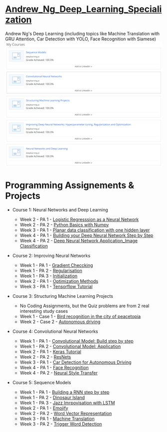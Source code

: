 # [Andrew_Ng_Deep_Learning_Specialization](https://www.coursera.org/account/accomplishments/specialization/JUB9WYW882UB)
Andrew Ng's Deep Learning (including topics like Machine Translation with GRU Attention, Car Detection with YOLO, Face Recognition with Siamese)
![GitHub Logo](/gradeAchieved.png)
# Programming Assignements & Projects
- Course 1: Neural Networks and Deep Learning
  - Week 2 - PA 1 - [Logistic Regresssion as a Neural Network](https://github.com/tianyu-z/Andrew_Ng_Deep_Learning_Specialization/blob/master/Neural%20Networks%20and%20Deep%20Learning/Week%202/Logistic%20Regression%20as%20a%20Neural%20Network/Logistic%20Regression%20with%20a%20Neural%20Network%20mindset%20v5.ipynb)
  - Week 2 - PA 2 - [Python Basics with Numpy](https://github.com/tianyu-z/Andrew_Ng_Deep_Learning_Specialization/blob/master/Neural%20Networks%20and%20Deep%20Learning/Week%202/Python%20Basics%20with%20Numpy/Python%20Basics%20With%20Numpy%20v3.ipynb)
  - Week 3 - PA 1 - [Planar data classification with one hidden layer](https://github.com/tianyu-z/Andrew_Ng_Deep_Learning_Specialization/blob/master/Neural%20Networks%20and%20Deep%20Learning/Week%203/Planar%20data%20classification%20with%20one%20hidden%20layer/Planar_data_classification_with_onehidden_layer_v6a.ipynb)
  - Week 4 - PA 1 - [Building your Deep Neural Network Step by Step](https://github.com/tianyu-z/Andrew_Ng_Deep_Learning_Specialization/blob/master/Neural%20Networks%20and%20Deep%20Learning/Week%204/Building%20your%20Deep%20Neural%20Network%20-%20Step%20by%20Step/Building%20your%20Deep%20Neural%20Network%20-%20Step%20by%20Step%20v8.ipynb)
  - Week 4 - PA 2 - [Deep Neural Network Application_Image Classification](https://github.com/tianyu-z/Andrew_Ng_Deep_Learning_Specialization/blob/master/Neural%20Networks%20and%20Deep%20Learning/Week%204/Deep%20Neural%20Network%20Application_%20Image%20Classification/Deep%20Neural%20Network%20-%20Application%20v8.ipynb)
  
- Course 2: Improving Neural Networks
  - Week 1 - PA 1 - [Gradient Checcking](https://github.com/tianyu-z/Andrew_Ng_Deep_Learning_Specialization/blob/master/Improving%20Deep%20Neural%20Networks%20Hyperparameter%20tuning%20Regularization%20and%20Optimization/week5/Gradient%20Checking/Gradient%20Checking%20v1.ipynb)
  - Week 1 - PA 2 - [Regularisation](https://github.com/tianyu-z/Andrew_Ng_Deep_Learning_Specialization/blob/master/Improving%20Deep%20Neural%20Networks%20Hyperparameter%20tuning%20Regularization%20and%20Optimization/week5/Regularization/Regularization%20-%20v2.ipynb)
  - Week 1 - PA 3 - [Initialization](https://github.com/tianyu-z/Andrew_Ng_Deep_Learning_Specialization/blob/master/Improving%20Deep%20Neural%20Networks%20Hyperparameter%20tuning%20Regularization%20and%20Optimization/week5/Initialization/Initialization.ipynb)
  - Week 2 - PA 1 - [Optimization Methods](https://github.com/tianyu-z/Andrew_Ng_Deep_Learning_Specialization/blob/master/Improving%20Deep%20Neural%20Networks%20Hyperparameter%20tuning%20Regularization%20and%20Optimization/week6/Optimization%20methods.ipynb)
  - Week 3 - PA 1 - [Tensorflow Tutorial](https://github.com/tianyu-z/Andrew_Ng_Deep_Learning_Specialization/blob/master/Improving%20Deep%20Neural%20Networks%20Hyperparameter%20tuning%20Regularization%20and%20Optimization/week7/Tensorflow%20Tutorial%20v3a.ipynb)
 - Course 3: Structuring Machine Learning Projects
   - No Coding Assignments, but the Quiz problems are from 2 real interesting study cases
   - Week 1 - Case 1 - [Bird recognition in the city of peacetopia](https://github.com/tianyu-z/Andrew_Ng_Deep_Learning_Specialization/blob/master/Structuring%20Machine%20Learning%20Projects/Quiz/bird-recognition-in-the-city-of-peacetopia-case-study-view-attempt-2020-01-03-02_01_41.png)
   - Week 2 - Case 2 - [Autonomous driving](https://github.com/tianyu-z/Andrew_Ng_Deep_Learning_Specialization/blob/master/Structuring%20Machine%20Learning%20Projects/Quiz/autonomous-driving-case-study-view-attempt-2020-01-03-02_01_57.png)
 - Course 4: Convolutional Neural Networks
   - Week 1 - PA 1 - [Convolutional Model: Build step by step](https://github.com/tianyu-z/Andrew_Ng_Deep_Learning_Specialization/blob/master/Convolutional%20Neural%20Networks/Convolutional%20Neural%20Networks/week1/Convolution%20model%20-%20Step%20by%20Step%20-%20v2.ipynb)
   - Week 1 - PA 2 - [Convolutional Model: Application](https://github.com/tianyu-z/Andrew_Ng_Deep_Learning_Specialization/blob/master/Convolutional%20Neural%20Networks/Convolutional%20Neural%20Networks/week1/Convolution%20model%20-%20Application%20-%20v1.ipynb)
   - Week 2 - PA 1 - [Keras Tutorial](https://github.com/tianyu-z/Andrew_Ng_Deep_Learning_Specialization/blob/master/Convolutional%20Neural%20Networks/Convolutional%20Neural%20Networks/week2/KerasTutorial/Keras_Tutorial_v2a.ipynb)
   - Week 2 - PA 2 - [ResNets](https://github.com/tianyu-z/Andrew_Ng_Deep_Learning_Specialization/blob/master/Convolutional%20Neural%20Networks/Convolutional%20Neural%20Networks/week2/ResNets/Residual_Networks_v2a.ipynb)
   - Week 3 - PA 1 - [Car Detection for Autonomous Driving](https://github.com/tianyu-z/Andrew_Ng_Deep_Learning_Specialization/blob/master/Convolutional%20Neural%20Networks/Convolutional%20Neural%20Networks/week3/Car%20detection%20for%20Autonomous%20Driving/Autonomous_driving_application_Car_detection_v3a.ipynb)
   - Week 4 - PA 1 - [Face Recognition](https://github.com/tianyu-z/Andrew_Ng_Deep_Learning_Specialization/blob/master/Convolutional%20Neural%20Networks/Convolutional%20Neural%20Networks/week4/Face%20Recognition/Face_Recognition_v3a.ipynb)
   - Week 4 - PA 2 - [Neural Style Transfer](https://github.com/tianyu-z/Andrew_Ng_Deep_Learning_Specialization/blob/master/Convolutional%20Neural%20Networks/Convolutional%20Neural%20Networks/week4/Neural%20Style%20Transfer/Art_Generation_with_Neural_Style_Transfer_v3a.ipynb)

- Course 5: Sequence Models
  - Week 1 - PA 1 - [Building a RNN step by step](https://github.com/tianyu-z/Andrew_Ng_Deep_Learning_Specialization/blob/master/Sequence%20Models/Week%201/Building%20a%20Recurrent%20Neural%20Network%20-%20Step%20by%20Step/Building%20a%20Recurrent%20Neural%20Network%20-%20Step%20by%20Step%20-%20v3.ipynb)
  - Week 1 - PA 2 - [Dinosaur Island](https://github.com/tianyu-z/Andrew_Ng_Deep_Learning_Specialization/blob/master/Sequence%20Models/Week%201/Dinosaur%20Island%20--%20Character-level%20language%20model/Dinosaurus%20Island%20--%20Character%20level%20language%20model%20final%20-%20v3.ipynb)
  - Week 1 - PA 3 - [Jazz Imrpovisation with LSTM](https://github.com/tianyu-z/Andrew_Ng_Deep_Learning_Specialization/blob/master/Sequence%20Models/Week%201/Jazz%20improvisation%20with%20LSTM/Improvise%20a%20Jazz%20Solo%20with%20an%20LSTM%20Network%20-%20v3.ipynb)
  - Week 2 - PA 1 - [Emojify](https://github.com/tianyu-z/Andrew_Ng_Deep_Learning_Specialization/blob/master/Sequence%20Models/Week%202/Emojify/Emojify%20-%20v2.ipynb)
  - Week 2 - PA 2 - [Word Vector Representation](https://github.com/tianyu-z/Andrew_Ng_Deep_Learning_Specialization/blob/master/Sequence%20Models/Week%202/Word%20Vector%20Representation/Operations%20on%20word%20vectors%20-%20v2.ipynb)
  - Week 3 - PA 1 - [Machine Translation](https://github.com/tianyu-z/Andrew_Ng_Deep_Learning_Specialization/blob/master/Sequence%20Models/Week%203/Machine%20Translation/Neural%20machine%20translation%20with%20attention%20-%20v4.ipynb)
  - Week 3 - PA 2 - [Trigger Word Detection](https://github.com/tianyu-z/Andrew_Ng_Deep_Learning_Specialization/blob/master/Sequence%20Models/Week%203/Trigger%20word%20detection/Trigger%20word%20detection%20-%20v1.ipynb)

